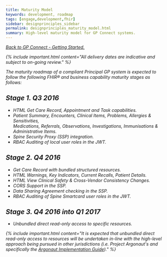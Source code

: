 ```yaml
---
title: Maturity Model
keywords: development, roadmap
tags: [engage,development,fhir]
sidebar: designprinciples_sidebar
permalink: designprinciples_maturity_model.html
summary: High-level maturity model for GP Connect systems.
---
```


[<i class="fa fa-arrow-left" aria-hidden="true"/> Back to GP Connect - Getting Started.](index.html)

{% include important.html content="All delivery dates are indicative and subject to on-going review." %}

The maturity roadmap of a compliant Principal GP system is expected to follow the following FHIR&reg; and business capability maturity stages as follows:

## Stage 1. Q3 2016 ##
- HTML Get Care Record, Appointment and Task capabilities.
 - Patient Summary, Encounters, Clinical Items, Problems, Allergies & Sensitivities, <br/>Medications, Referrals, Observations, Investigations, Immunisations & Administrative Items.
- Spine Security Proxy (SSP) integration.
- RBAC Auditing of local user roles in the JWT.
 
## Stage 2. Q4 2016 ##
- Get Care Record with bundled structured resources.
- HTML Warnings, Key Indicators, Current Recalls, Patient Details.
- HTML View Clinical Safety & Cross-Vendor Consistency Changes.
- CORS Support in the SSP.
- Data Sharing Agreement checking in the SSP.
- RBAC Auditing of Spine Smartcard user roles in the JWT.

## Stage 3. Q4 2016 into Q1 2017 ##
- Unbundled direct read-only access to specific resources.  

{% include important.html content="It is expected that unbundled direct read-only access to resources will be undertaken in-line with the high-level approach being pursued in other jurisdictions (i.e. Project Argonaut's and specifically the [Argonaut Implementation Guide](http://argonautwiki.hl7.org/index.php?title=Implementation_Guide))." %} 
